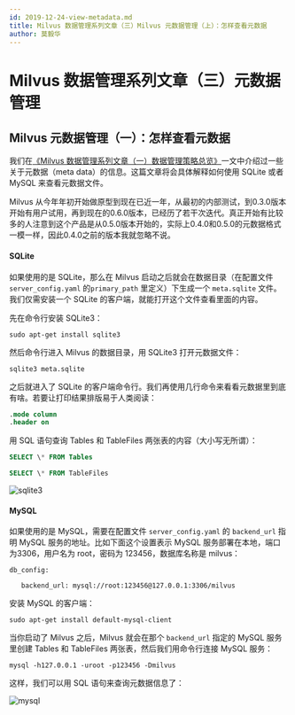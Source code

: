 ```yaml
---
id: 2019-12-24-view-metadata.md
title: Milvus 数据管理系列文章（三）Milvus 元数据管理（上）：怎样查看元数据
author: 莫毅华
---
```


# Milvus 数据管理系列文章（三）元数据管理

## Milvus 元数据管理（一）：怎样查看元数据

我们在[《Milvus 数据管理系列文章（一）数据管理策略总览》](2019-11-08-data-management.md)一文中介绍过一些关于元数据（meta data）的信息。这篇文章将会具体解释如何使用 SQLite 或者 MySQL 来查看元数据文件。

Milvus 从今年年初开始做原型到现在已近一年，从最初的内部测试，到0.3.0版本开始有用户试用，再到现在的0.6.0版本，已经历了若干次迭代。真正开始有比较多的人注意到这个产品是从0.5.0版本开始的，实际上0.4.0和0.5.0的元数据格式一模一样，因此0.4.0之前的版本我就忽略不说。

#### SQLite

如果使用的是 SQLite，那么在 Milvus 启动之后就会在数据目录（在配置文件 `server_config.yaml` 的`primary_path` 里定义）下生成一个 `meta.sqlite` 文件。我们仅需安装一个 SQLite 的客户端，就能打开这个文件查看里面的内容。

先在命令行安装 SQLite3：

```shell
sudo apt-get install sqlite3
```

然后命令行进入 Milvus 的数据目录，用 SQLite3 打开元数据文件：

```shell
sqlite3 meta.sqlite
```

之后就进入了 SQLite 的客户端命令行。我们再使用几行命令来看看元数据里到底有啥。若要让打印结果排版易于人类阅读：

```sql
.mode column
.header on
```

用 SQL 语句查询 Tables 和 TableFiles 两张表的内容（大小写无所谓）：

```sql
SELECT \* FROM Tables
```
```sql
SELECT \* FROM TableFiles
```
![sqlite3](https://raw.githubusercontent.com/milvus-io/www.milvus.io/master/website/blog/assets/meta_manage/sqlite3.png)

#### MySQL

如果使用的是 MySQL，需要在配置文件 `server_config.yaml` 的 `backend_url` 指明 MySQL 服务的地址。比如下面这个设置表示 MySQL 服务部署在本地，端口为3306，用户名为 root，密码为 123456，数据库名称是 milvus：

```
db_config:

   backend_url: mysql://root:123456@127.0.0.1:3306/milvus
```

安装 MySQL 的客户端：

```shell
sudo apt-get install default-mysql-client
```

当你启动了 Milvus 之后，Milvus 就会在那个 `backend_url` 指定的 MySQL 服务里创建 Tables 和 TableFiles 两张表，然后我们用命令行连接 MySQL 服务：

```shell
mysql -h127.0.0.1 -uroot -p123456 -Dmilvus
```

这样，我们可以用 SQL 语句来查询元数据信息了：

![mysql](https://raw.githubusercontent.com/milvus-io/www.milvus.io/master/website/blog/assets/meta_manage/mysql.png)



